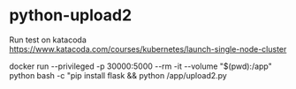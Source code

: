 # python-upload2
Run test on katacoda
https://www.katacoda.com/courses/kubernetes/launch-single-node-cluster


docker run --privileged -p 30000:5000 --rm -it --volume "$(pwd):/app" python bash -c "pip install flask && python /app/upload2.py
